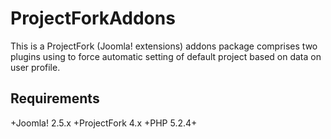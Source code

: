 ProjectForkAddons
=================

This is a ProjectFork (Joomla! extensions) addons package comprises two plugins using to force automatic setting of default project based on data on user profile.

Requirements
------------

+Joomla! 2.5.x
+ProjectFork 4.x
+PHP 5.2.4+
